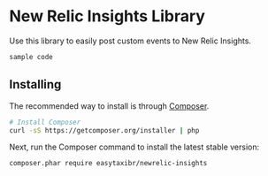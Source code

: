 New Relic Insights Library
==========================

Use this library to easily post custom events to New Relic Insights.

```php
sample code
```

## Installing

The recommended way to install is through
[Composer](http://getcomposer.org).

```bash
# Install Composer
curl -sS https://getcomposer.org/installer | php
```

Next, run the Composer command to install the latest stable version:

```bash
composer.phar require easytaxibr/newrelic-insights
```
